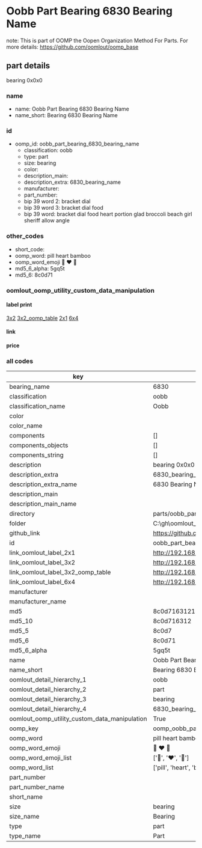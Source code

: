 # Oobb Part Bearing 6830 Bearing Name  

note: This is part of OOMP the Oopen Organization Method For Parts. For more details: https://github.com/oomlout/oomp_base

##  part details
  



bearing 0x0x0



### name
* name: Oobb Part Bearing 6830 Bearing Name
* name_short: Bearing 6830 Bearing Name
### id
* oomp_id: oobb_part_bearing_6830_bearing_name
  * classification: oobb
  * type: part
  * size: bearing
  * color: 
  * description_main: 
  * description_extra: 6830_bearing_name
  * manufacturer: 
  * part_number: 
  * bip 39 word 2: bracket dial
  * bip 39 word 3: bracket dial food
  * bip 39 word: bracket dial food heart portion glad broccoli beach girl sheriff allow angle

### other_codes
* short_code: 
* oomp_word: pill heart bamboo
* oomp_word_emoji :pill: :heart: :bamboo:
* md5_6_alpha: 5gq5t
* md5_6: 8c0d71






### oomlout_oomp_utility_custom_data_manipulation
#### label print
[3x2](http://192.168.1.245:1112/?label=oomp%205gq5t)
[3x2_oomp_table](http://192.168.1.108:1112/?label=oomp%205gq5t)
[2x1](http://192.168.1.242:1112/?label=oomp%205gq5t)
[6x4](http://192.168.1.55:1112/?label=oomp%205gq5t)    

#### link

                              

#### price







### all codes 
| key | value |  
| --- | --- |  
| bearing_name | 6830 |  
| classification | oobb |  
| classification_name | Oobb |  
| color |  |  
| color_name |  |  
| components | [] |  
| components_objects | [] |  
| components_string | [] |  
| description | bearing 0x0x0 |  
| description_extra | 6830_bearing_name |  
| description_extra_name | 6830 Bearing Name |  
| description_main |  |  
| description_main_name |  |  
| directory | parts/oobb_part_bearing_6830_bearing_name |  
| folder | C:\gh\oomlout_oobb_version_4_generated_parts\parts\oobb_part_bearing_6830_bearing_name |  
| github_link | https://github.com/oomlout/oomlout_oomp_part_src/tree/main/parts/oobb_part_bearing_6830_bearing_name |  
| id | oobb_part_bearing_6830_bearing_name |  
| link_oomlout_label_2x1 | http://192.168.1.242:1112/?label=oomp%205gq5t |  
| link_oomlout_label_3x2 | http://192.168.1.245:1112/?label=oomp%205gq5t |  
| link_oomlout_label_3x2_oomp_table | http://192.168.1.108:1112/?label=oomp%205gq5t |  
| link_oomlout_label_6x4 | http://192.168.1.55:1112/?label=oomp%205gq5t |  
| manufacturer |  |  
| manufacturer_name |  |  
| md5 | 8c0d71631213638d8a5426a4b58f40d6 |  
| md5_10 | 8c0d716312 |  
| md5_5 | 8c0d7 |  
| md5_6 | 8c0d71 |  
| md5_6_alpha | 5gq5t |  
| name | Oobb Part Bearing 6830 Bearing Name |  
| name_short | Bearing 6830 Bearing Name |  
| oomlout_detail_hierarchy_1 | oobb |  
| oomlout_detail_hierarchy_2 | part |  
| oomlout_detail_hierarchy_3 | bearing |  
| oomlout_detail_hierarchy_4 | 6830_bearing_name |  
| oomlout_oomp_utility_custom_data_manipulation | True |  
| oomp_key | oomp_oobb_part_bearing_6830_bearing_name |  
| oomp_word | pill heart bamboo |  
| oomp_word_emoji | :pill: :heart: :bamboo: |  
| oomp_word_emoji_list | [':pill:', ':heart:', ':bamboo:'] |  
| oomp_word_list | ['pill', 'heart', 'bamboo'] |  
| part_number |  |  
| part_number_name |  |  
| short_name |  |  
| size | bearing |  
| size_name | Bearing |  
| type | part |  
| type_name | Part |  
